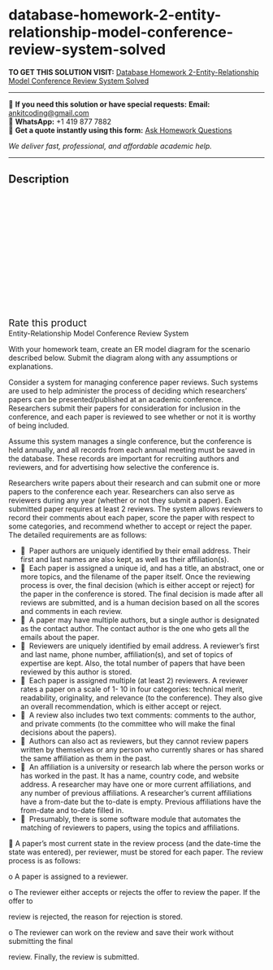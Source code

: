 # database-homework-2-entity-relationship-model-conference-review-system-solved
**TO GET THIS SOLUTION VISIT:** [Database Homework 2-Entity-Relationship Model Conference Review System Solved](https://www.ankitcodinghub.com/product/database-homework-2-entity-relationship-model-conference-review-system-solved/)


---

📩 **If you need this solution or have special requests:** **Email:** ankitcoding@gmail.com  
📱 **WhatsApp:** +1 419 877 7882  
📄 **Get a quote instantly using this form:** [Ask Homework Questions](https://www.ankitcodinghub.com/services/ask-homework-questions/)

*We deliver fast, professional, and affordable academic help.*

---

<h2>Description</h2>



<div class="kk-star-ratings kksr-auto kksr-align-center kksr-valign-top" data-payload="{&quot;align&quot;:&quot;center&quot;,&quot;id&quot;:&quot;97085&quot;,&quot;slug&quot;:&quot;default&quot;,&quot;valign&quot;:&quot;top&quot;,&quot;ignore&quot;:&quot;&quot;,&quot;reference&quot;:&quot;auto&quot;,&quot;class&quot;:&quot;&quot;,&quot;count&quot;:&quot;0&quot;,&quot;legendonly&quot;:&quot;&quot;,&quot;readonly&quot;:&quot;&quot;,&quot;score&quot;:&quot;0&quot;,&quot;starsonly&quot;:&quot;&quot;,&quot;best&quot;:&quot;5&quot;,&quot;gap&quot;:&quot;4&quot;,&quot;greet&quot;:&quot;Rate this product&quot;,&quot;legend&quot;:&quot;0\/5 - (0 votes)&quot;,&quot;size&quot;:&quot;24&quot;,&quot;title&quot;:&quot;Database Homework 2-Entity-Relationship Model Conference Review System Solved&quot;,&quot;width&quot;:&quot;0&quot;,&quot;_legend&quot;:&quot;{score}\/{best} - ({count} {votes})&quot;,&quot;font_factor&quot;:&quot;1.25&quot;}">

<div class="kksr-stars">

<div class="kksr-stars-inactive">
            <div class="kksr-star" data-star="1" style="padding-right: 4px">


<div class="kksr-icon" style="width: 24px; height: 24px;"></div>
        </div>
            <div class="kksr-star" data-star="2" style="padding-right: 4px">


<div class="kksr-icon" style="width: 24px; height: 24px;"></div>
        </div>
            <div class="kksr-star" data-star="3" style="padding-right: 4px">


<div class="kksr-icon" style="width: 24px; height: 24px;"></div>
        </div>
            <div class="kksr-star" data-star="4" style="padding-right: 4px">


<div class="kksr-icon" style="width: 24px; height: 24px;"></div>
        </div>
            <div class="kksr-star" data-star="5" style="padding-right: 4px">


<div class="kksr-icon" style="width: 24px; height: 24px;"></div>
        </div>
    </div>

<div class="kksr-stars-active" style="width: 0px;">
            <div class="kksr-star" style="padding-right: 4px">


<div class="kksr-icon" style="width: 24px; height: 24px;"></div>
        </div>
            <div class="kksr-star" style="padding-right: 4px">


<div class="kksr-icon" style="width: 24px; height: 24px;"></div>
        </div>
            <div class="kksr-star" style="padding-right: 4px">


<div class="kksr-icon" style="width: 24px; height: 24px;"></div>
        </div>
            <div class="kksr-star" style="padding-right: 4px">


<div class="kksr-icon" style="width: 24px; height: 24px;"></div>
        </div>
            <div class="kksr-star" style="padding-right: 4px">


<div class="kksr-icon" style="width: 24px; height: 24px;"></div>
        </div>
    </div>
</div>


<div class="kksr-legend" style="font-size: 19.2px;">
            <span class="kksr-muted">Rate this product</span>
    </div>
    </div>
<div class="page" title="Page 1">
<div class="layoutArea">
<div class="column">
Entity-Relationship Model Conference Review System

With your homework team, create an ER model diagram for the scenario described below. Submit the diagram along with any assumptions or explanations.

Consider a system for managing conference paper reviews. Such systems are used to help administer the process of deciding which researchers’ papers can be presented/published at an academic conference. Researchers submit their papers for consideration for inclusion in the conference, and each paper is reviewed to see whether or not it is worthy of being included.

Assume this system manages a single conference, but the conference is held annually, and all records from each annual meeting must be saved in the database. These records are important for recruiting authors and reviewers, and for advertising how selective the conference is.

Researchers write papers about their research and can submit one or more papers to the conference each year. Researchers can also serve as reviewers during any year (whether or not they submit a paper). Each submitted paper requires at least 2 reviews. The system allows reviewers to record their comments about each paper, score the paper with respect to some categories, and recommend whether to accept or reject the paper. The detailed requirements are as follows:

<ul>
<li> &nbsp;Paper authors are uniquely identified by their email address. Their first and last names are also kept, as well as their affiliation(s).</li>
<li> &nbsp;Each paper is assigned a unique id, and has a title, an abstract, one or more topics, and the filename of the paper itself. Once the reviewing process is over, the final decision (which is either accept or reject) for the paper in the conference is stored. The final decision is made after all reviews are submitted, and is a human decision based on all the scores and comments in each review.</li>
<li> &nbsp;A paper may have multiple authors, but a single author is designated as the contact author. The contact author is the one who gets all the emails about the paper.</li>
<li> &nbsp;Reviewers are uniquely identified by email address. A reviewer’s first and last name, phone number, affiliation(s), and set of topics of expertise are kept. Also, the total number of papers that have been reviewed by this author is stored.</li>
<li> &nbsp;Each paper is assigned multiple (at least 2) reviewers. A reviewer rates a paper on a scale of 1- 10 in four categories: technical merit, readability, originality, and relevance (to the conference). They also give an overall recommendation, which is either accept or reject.</li>
<li> &nbsp;A review also includes two text comments: comments to the author, and private comments (to the committee who will make the final decisions about the papers).</li>
<li> &nbsp;Authors can also act as reviewers, but they cannot review papers written by themselves or any person who currently shares or has shared the same affiliation as them in the past.</li>
<li> &nbsp;An affiliation is a university or research lab where the person works or has worked in the past. It has a name, country code, and website address. A researcher may have one or more current affiliations, and any number of previous affiliations. A researcher’s current affiliations have a from-date but the to-date is empty. Previous affiliations have the from-date and to-date filled in.</li>
<li> &nbsp;Presumably, there is some software module that automates the matching of reviewers to papers, using the topics and affiliations.</li>
</ul>
</div>
</div>
</div>
<div class="page" title="Page 2">
<div class="layoutArea">
<div class="column">
 A paper’s most current state in the review process (and the date-time the state was entered), per reviewer, must be stored for each paper. The review process is as follows:

o A paper is assigned to a reviewer.

o The reviewer either accepts or rejects the offer to review the paper. If the offer to

review is rejected, the reason for rejection is stored.

o The reviewer can work on the review and save their work without submitting the final

review. Finally, the review is submitted.

</div>
</div>
</div>
